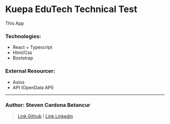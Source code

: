 # Kuepa EduTech Technical Test

This App

### Technologies:

- React + Typescript
- Html/Css
- Bootstrap

### External Resourcer:

- Axios
- API (OpenData API)

---

### Author: Steven Cardona Betancur

> [Link Github]() | [Link Linkedin]()
